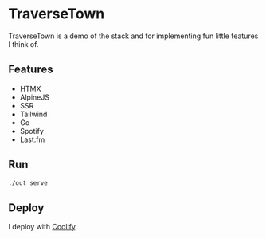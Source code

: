 # TraverseTown

TraverseTown is a demo of the stack and for implementing fun little features I think of.

## Features

- HTMX
- AlpineJS
- SSR
- Tailwind
- Go
- Spotify
- Last.fm

## Run

```bash
./out serve
```

## Deploy

I deploy with [Coolify](https://coolify.io/).
